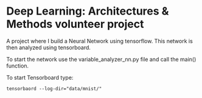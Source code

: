 # Deep Learning: Architectures & Methods volunteer project

A project where I build a Neural Network using tensorflow.
This network is then analyzed using tensorboard.

To start the network use the variable_analyzer_nn.py file and call the main() function.

To start Tensorboard type:

`tensorbaord --log-dir="data/mnist/" `

